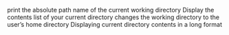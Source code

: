 print the absolute path name of the current working directory
Display the contents list of your current directory
changes the working directory to the user’s home directory
Displaying current directory contents in a long format
